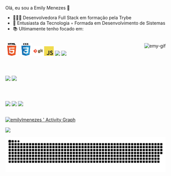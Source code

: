 Olá, eu sou a Emily Menezes 👋 
- 👩🏻‍🎓 Desenvolvedora Full Stack em formação pela Trybe  
- 💞️ Entusiasta da Tecnologia ◦ Formada em Desenvolvimento de Sistemas
- 📚 Ultimamente tenho focado em: 
<div style="display: inline_block"><br>
  <code><img height="40" src="https://raw.githubusercontent.com/github/explore/80688e429a7d4ef2fca1e82350fe8e3517d3494d/topics/html/html.png"></code>
  <code><img height="40" src="https://raw.githubusercontent.com/github/explore/80688e429a7d4ef2fca1e82350fe8e3517d3494d/topics/css/css.png"></code>
  <code><img height="30" src="https://raw.githubusercontent.com/github/explore/80688e429a7d4ef2fca1e82350fe8e3517d3494d/topics/git/git.png"></code>
  <code><img height="30" src="https://raw.githubusercontent.com/github/explore/80688e429a7d4ef2fca1e82350fe8e3517d3494d/topics/javascript/javascript.png"></code>
  <code><img height="30" src="https://img.shields.io/badge/Node.js-43853D?style=for-the-badge&logo=node.js&logoColor=white"></code>
  <code><img height="30" src="https://img.shields.io/badge/Bootstrap-563D7C?style=for-the-badge&logo=bootstrap&logoColor=white"></code>
  <img align="right" alt="emy-gif" height="130px" src="https://media.discordapp.net/attachments/757933849069224007/874800921589207040/perfil.jpg?width=491&height=473">
  
</div>
  
  ##
  
  <br/>
<p align="left">
   <img width="40.5%" src="https://github-readme-stats.vercel.app/api?username=emilylmenezes&show_icons=true&theme=gruvbox&hide_border=true" />
    <img width="40.5%" src="https://github-readme-streak-stats.herokuapp.com/?user=emilylmenezes&theme=gruvbox&hide_border=true" />
  </a>
</p>
<br>
  

  ##
 
 <div> 
  <a href="https://www.instagram.com/_emilylmenezes/" target="_blank"><img src="https://img.shields.io/badge/-Instagram-%23E4405F?style=for-the-badge&logo=instagram&logoColor=white" target="_blank"></a>
  <a href="https://www.linkedin.com/in/emilydemenezes/" target="_blank"><img src="https://img.shields.io/badge/-LinkedIn-%230077B5?style=for-the-badge&logo=linkedin&logoColor=white" target="_blank"></a> 
<a href="https://discord.com/channels/@me" target="_blank"><img src="https://img.shields.io/badge/Discord-7289DA?style=for-the-badge&logo=discord&logoColor=white" target="_blank"</a> 
  </div>
  <br>
 
  ![emilylmenezes ' Activity Graph](https://activity-graph.herokuapp.com/graph?username=emilylmenezes&custom_title=emilylmenezes%20Contribution%20Graph&theme=gruvbox&bg_color=282828&hide_border=true&line=d1a01f&point=c58545)

<a href="https://github.com/emilylmenezes">
  <img align="center" src="https://github-readme-stats.vercel.app/api/top-langs/?username=emilylmenezes&theme=gruvbox&hide_langs_below=1"/>
</a>


  ![Snake animation](https://github.com/emilylmenezes/emilylmenezes/blob/output/github-contribution-grid-snake.svg)
